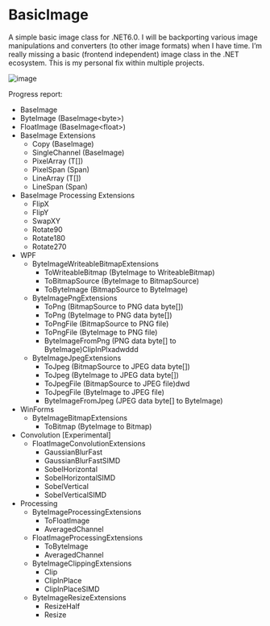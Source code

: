 # BasicImage
A simple basic image class for .NET6.0. I will be backporting various image manipulations and converters (to other image formats) when I have time. I’m really missing a basic (frontend independent) image class in the .NET ecosystem. This is my personal fix within multiple projects.

![image](https://user-images.githubusercontent.com/3484773/205339662-e9053a0f-e348-409a-a26d-2b21bdadaf91.png)

Progress report:
- BaseImage<T>
- ByteImage (BaseImage&lt;byte&gt;)
- FloatImage (BaseImage&lt;float&gt;)
- BaseImage Extensions
	- Copy (BaseImage<T>)
	- SingleChannel (BaseImage<T>)
	- PixelArray (T[])
	- PixelSpan (Span<T>)
	- LineArray (T[])
	- LineSpan (Span<T>)
- BaseImage Processing Extensions
	- FlipX
	- FlipY
	- SwapXY
	- Rotate90
	- Rotate180
	- Rotate270
- WPF
	- ByteImageWriteableBitmapExtensions
		- ToWriteableBitmap (ByteImage to WriteableBitmap)
		- ToBitmapSource (ByteImage to BitmapSource)
		- ToByteImage (BitmapSource to ByteImage)
	 - ByteImagePngExtensions
		- ToPng (BitmapSource to PNG data byte[])
		- ToPng (ByteImage to PNG data byte[])
		- ToPngFile (BitmapSource to PNG file)
		- ToPngFile (ByteImage to PNG file)
		- ByteImageFromPng (PNG data byte[] to ByteImage)ClipInPlxadwddd
	 - ByteImageJpegExtensions
		- ToJpeg (BitmapSource to JPEG data byte[])
		- ToJpeg (ByteImage to JPEG data byte[])
		- ToJpegFile (BitmapSource to JPEG file)dwd
		- ToJpegFile (ByteImage to JPEG file)
		- ByteImageFromJpeg (JPEG data byte[] to ByteImage)
- WinForms
	- ByteImageBitmapExtensions
		- ToBitmap (ByteImage to Bitmap)
- Convolution [Experimental]
	- FloatImageConvolutionExtensions
		- GaussianBlurFast
		- GaussianBlurFastSIMD
		- SobelHorizontal
		- SobelHorizontalSIMD
		- SobelVertical
		- SobelVerticalSIMD
- Processing
	- ByteImageProcessingExtensions
		- ToFloatImage
		- AveragedChannel
	- FloatImageProcessingExtensions
		- ToByteImage
		- AveragedChannel
	- ByteImageClippingExtensions
		- Clip
		- ClipInPlace
		- ClipInPlaceSIMD
	- ByteImageResizeExtensions
		- ResizeHalf
		- Resize
